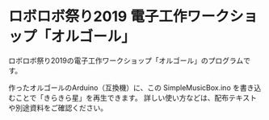 # ロボロボ祭り2019 電子工作ワークショップ「オルゴール」

ロボロボ祭り2019の電子工作ワークショップ「オルゴール」のプログラムです。

作ったオルゴールのArduino（互換機）に、この SimpleMusicBox.ino を書き込むことで「きらきら星」を再生できます。
詳しい使い方などは、配布テキストや別途資料をご確認ください。
